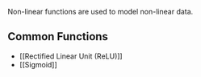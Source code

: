 Non-linear functions are used to model non-linear data. 
## Common Functions
 - [[Rectified Linear Unit (ReLU)]]
 - [[Sigmoid]]